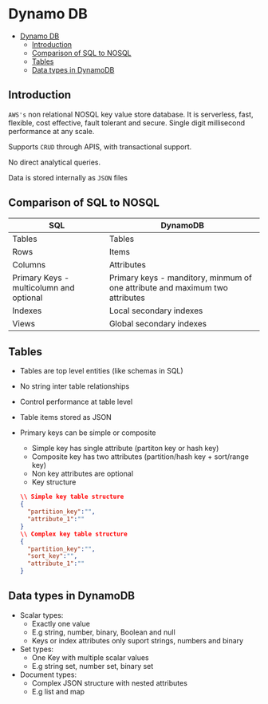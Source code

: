 # Dynamo DB

- [Dynamo DB](#dynamo-db)
  - [Introduction](#introduction)
  - [Comparison of SQL to NOSQL](#comparison-of-sql-to-nosql)
  - [Tables](#tables)
  - [Data types in DynamoDB](#data-types-in-dynamodb)

## Introduction

`AWS's` non relational NOSQL key value store database. It is serverless, fast, flexible, cost effective, fault tolerant and secure. Single digit millisecond performance at any scale.

Supports `CRUD` through APIS, with transactional support.

No direct analytical queries.

Data is stored internally as `JSON` files

## Comparison of SQL to NOSQL

| SQL  | DynamoDB  |
|---|---|
|  Tables |  Tables |
|  Rows |  Items |
|  Columns | Attributes  |
|  Primary Keys - multicolumn and optional | Primary keys - manditory, minmum of one attribute and maximum two attributes  |
| Indexes  | Local secondary indexes  |
| Views  | Global secondary indexes  |

## Tables

- Tables are top level entities (like schemas in SQL)
- No string inter table relationships
- Control performance at table level
- Table items stored as JSON
- Primary keys can be simple or composite
  - Simple key has single attribute (partiton key or hash key)
  - Composite key has two attributes (partition/hash key + sort/range key)
  - Non key attributes are optional
  - Key structure

  ```JSON
  \\ Simple key table structure
  {
    "partition_key":"",
    "attribute_1":""
  }
  \\ Complex key table structure
  {
    "partition_key":"",
    "sort_key":"",
    "attribute_1":""
  }
  ```
  
## Data types in DynamoDB

- Scalar types:
  - Exactly one value
  - E.g string, number, binary, Boolean and null
  - Keys or index attributes only suport strings, numbers and binary
- Set types:
  - One Key with multiple scalar values
  - E.g string set, number set, binary set
- Document types:
  - Complex JSON structure with nested attributes
  - E.g list and map

